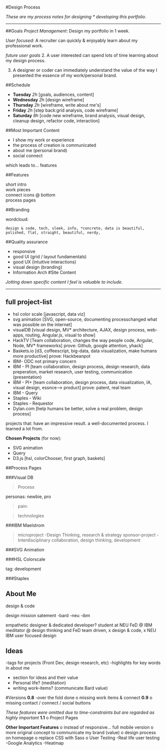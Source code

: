 #Design Process


*These are my process notes for designing * developing this portfolio.*

----------- 




##Goals
*Project Management*: Design my portfolio in 1 week.

*User focused*: A recruiter can quickly & enjoyably learn about my professional work.
    


*future user goals* 
2. A user interested can spend lots of time learning about my design process.

3. A designer or coder can immediately understand the value of the way I presented the essence of my work/personal brand.

##Schedule

* **Tuesday** *2h* [goals, audiences,  content]
* **Wednesday** *2h* [design wireframe]
* **Thursday** *2h* [wireframe, write about me's]
* **Friday** *2h* [step back:grid analysis, code wireframe]
* **Saturday** *8h* [code new wireframe, brand analysis, visual design, cleanup design, refactor code, interaction]


##Most Important Content

* I show my work or experience 
* the process of creation is communicated
* about me (personal brand) 
* social connect

which leads to... features

##Features

short intro               
work pieces                
connect icons @ bottom    
process pages  

##Branding

wordcloud: 

```
design & code, tech, sleek, info, *concrete, data is beautiful, polished, flat, straight, beautiful, nerdy, 
```

##Quality assurance

* responsive 
* good UI (grid / layout fundamentals)
* good UX (intuitive interactions)
* visual design (branding)
* Information Arch
#Site Content


*Jotting down specific content I feel is valuable to include.*

----------- 

## full project-list
* hsl color scale [javascript, data viz]
* svg animation   [SVG, open-source, documenting processchanged what was possible on the internet]
* visualDB        [visual design, MV* architecture, AJAX, design process, web-apps, routing, Angular.js, visual to show]
* HackTV          [Team collaboration, changes the way people code, Angular, Node, MV* frameworks]
    prove: Github, google attention, yhack]
* Baskets.io      [d3, coffeescript, big-data, data visualization, make humans more productive]
    prove: Hackbeanpot
* IBM- ODC         not primary concern
* IBM - PI          [team collaboration, design process, design research, data preperation, market research, user testing, communication (presentation)
* IBM - PI+         [team collaboration, design process, data visualization, IA, visual design, essnce--> product]
    prove: patent, real team
* IBM - Query
* Staples - Wiki
* Staples - Requestor
* Dylan.com         [help humans be better, solve a real problem, design process]

projects that: have an impressive result. a well-documented process. I learned a lot from.

**Chosen Projects** (for now): 
* SVG animation
* Query 
* D3.js [hsl, colorChooser, first graph, baskets]


##Process Pages

###Visual DB


>Process

personas: newbie, pro

>pain:

>technologies


###IBM Maelstrom


>microproject
    -Design Thinking, research & strategy
>sponsor-project
    -Interdisciplinary collaboration, design thinking, development
    
###SVG Animation


###HSL Colorscale

tag: development

###Staples


## About Me
design & code


design mission satement
-bard -neu -ibm


empathetic designer & dedicated developer?
student at NEU
FeD @ IBM
meditator @ 
design thinking and FeD
  team driven, x design & code, x NEU IBM
user focused design

## Ideas

-tags for projects (Front Dev, design research, etc)
-highlights for key words in about me
- section for ideas and their value
- Personal life?  (meditation)
- writing work-items? (communicate Bard value)

#Versions
**0.8**
-over the fold done
o missing work items & connect
**0.9**
o missing contact / connect / social buttons

*These features were omitted due to time-constraints but are regarded as highly important*
**1.1**
o Project Pages

**Other Important Features**
o instead of responsive... full mobile version
o more original concept to communicate my brand (value)
o design process on homepage
o replace CSS with Sass
o User Testing
    -Real life user testing
    -Google Analytics
    -Heatmap
